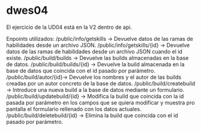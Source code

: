 # dwes04
El ejercicio de la UD04 está en la V2 dentro de api.

Enpoints utilizados:
/public/info/getskills -> Devuelve datos de las ramas de habilidades desde un archivo JSON.
/public/info/getskills/{id} -> Devuelve datos de las ramas de habilidades desde un archivo JSON cuando el id existe.
/public/build/builds -> Devuelve las builds almacenadas en la base de datos.
/public/build/builds/{id} -> Devuelve la build almacenada en la base de datos que coincida con el id pasado por parámetro.
/public/build/autor/{id}-> Devuelve los nombres y el autor de las builds creadas por un autor concreto de la base de datos.
/public/build/createbuild -> Introduce una nueva build a la base de datos mediante un formulario.
/public/build/updatebuild/{id} -> Modifica la build que coincida con la id pasada por parámetro en los campos que se quiera modificar y muestra pro pantalla el formulario rellenado con los datos actuales.
/public/build/deletebuild/{id} -> Elimina la build que coincida con el id pasado por parámetro.
